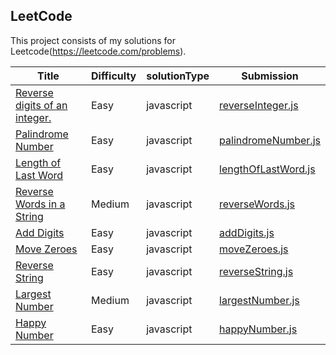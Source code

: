 ## LeetCode
This project consists of my solutions for Leetcode(https://leetcode.com/problems).


|  Title |  Difficulty	 | solutionType | Submission |
| ------------ | ------------ | ------------ |------------|
| [Reverse digits of an integer.](https://leetcode.com/problems/reverse-integer/description/ "Reverse digits of an integer.")  | Easy  | javascript |[ reverseInteger.js](https://github.com/quefangfang/leetcode/blob/master/reverseInteger.js " reverseInteger.js")|
| [Palindrome Number](https://leetcode.com/problems/palindrome-number/description/ "Palindrome Number")| Easy  |javascript|[palindromeNumber.js](https://github.com/quefangfang/leetcode/blob/master/palindromeNumber.js "palindromeNumber.js")|
|  [Length of Last Word](https://leetcode.com/problems/length-of-last-word/description/) | Easy| javascript |[lengthOfLastWord.js](https://github.com/quefangfang/leetcode/blob/master/lengthOfLastWord.js)|
| [Reverse Words in a String](https://leetcode.com/problems/reverse-words-in-a-string/description/) | Medium |javascript| [reverseWords.js](https://github.com/quefangfang/leetcode/blob/master/reverseWords.js) |
|  [Add Digits](https://leetcode.com/problems/add-digits/description/) |  Easy |javascript| [addDigits.js](https://github.com/quefangfang/leetcode/blob/master/addDigits.js) |
| [Move Zeroes](https://leetcode.com/problems/move-zeroes/description/) |  Easy  |javascript|  [moveZeroes.js](https://github.com/quefangfang/leetcode/blob/master/moveZeroes.js) |
| [Reverse String](https://leetcode.com/problems/reverse-string/description/) |Easy  |javascript|  [reverseString.js](https://github.com/quefangfang/leetcode/blob/master/reverseString.js) |
|[Largest Number](https://leetcode.com/problems/largest-number/description/)  |Medium | javascript| [largestNumber.js](https://github.com/quefangfang/leetcode/blob/master/largestNumber.js)|
|[Happy Number](https://leetcode.com/problems/happy-number/description/) |  Easy  | javascript | [happyNumber.js](https://github.com/quefangfang/leetcode/blob/master/happyNumber.js)  |